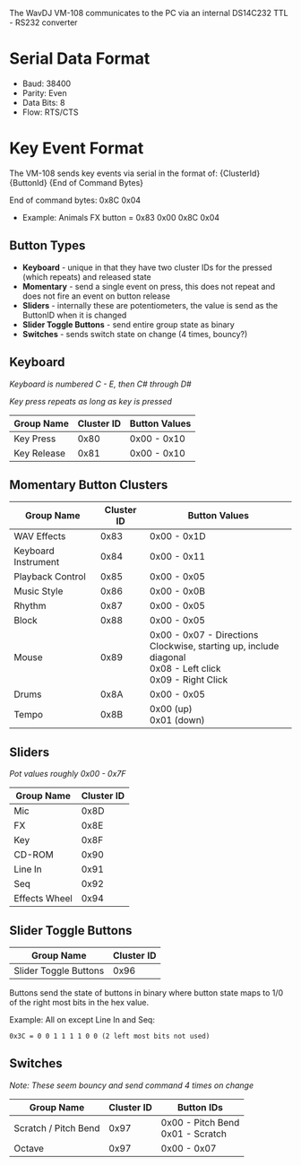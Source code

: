 The WavDJ VM-108 communicates to the PC via an internal DS14C232 TTL - RS232 converter


# Serial Data Format
 - Baud: 38400 
 - Parity: Even 
 - Data Bits: 8 
 - Flow: RTS/CTS


# Key Event Format

The VM-108 sends key events via serial in the format of:
{ClusterId} {ButtonId} {End of Command Bytes} 

End of command bytes: 0x8C 0x04

- Example: Animals FX button = 0x83 0x00 0x8C 0x04

## Button Types
- **Keyboard** - unique in that they have two cluster IDs for the pressed (which repeats) and released state
- **Momentary** - send a single event on press, this does not repeat and does not fire an event on button release
- **Sliders** - internally these are potentiometers, the value is send as the ButtonID when it is changed
- **Slider Toggle Buttons** - send entire group state as binary
- **Switches** - sends switch state on change (4 times, bouncy?)

## Keyboard
*Keyboard is numbered C - E, then C# through D#*

*Key press repeats as long as key is pressed*

|Group Name|Cluster ID|Button Values|
|--|--|--|
|Key Press|0x80|0x00 - 0x10|
|Key Release|0x81|0x00 - 0x10|

## Momentary Button Clusters
|Group Name|Cluster ID|Button Values|
|--|--|--|
|WAV Effects|0x83|0x00 - 0x1D|
|Keyboard Instrument|0x84|0x00 - 0x11|
|Playback Control|0x85|0x00 - 0x05|
|Music Style|0x86|0x00 - 0x0B|
|Rhythm|0x87|0x00 - 0x05|
|Block|0x88|0x00 - 0x05|
|Mouse|0x89|0x00 - 0x07 - Directions<br/> Clockwise, starting up, include diagonal <br/> 0x08 - Left click  <br/> 0x09 - Right Click
|Drums|0x8A|0x00 - 0x05|
|Tempo|0x8B|0x00 (up) <br/> 0x01 (down)


## Sliders
*Pot values roughly 0x00 - 0x7F*

|Group Name|Cluster ID|
|--|--|
|Mic|0x8D|
|FX|0x8E|
|Key|0x8F|
|CD-ROM|0x90|
|Line In|0x91|
|Seq|0x92|
|Effects Wheel|0x94|


## Slider Toggle Buttons

|Group Name|Cluster ID|
|--|--|
|Slider Toggle Buttons|0x96|

Buttons send the state of buttons in binary where button state maps to 1/0 of the right most bits in the hex value.

Example: All on except Line In and Seq: 

    0x3C = 0 0 1 1 1 1 0 0 (2 left most bits not used)

## Switches
*Note: These seem bouncy and send command 4 times on change*

|Group Name|Cluster ID|Button IDs
|--|--|--|
|Scratch / Pitch Bend|0x97|0x00 - Pitch Bend <br/> 0x01 - Scratch|
|Octave|0x97|0x00 - 0x07
